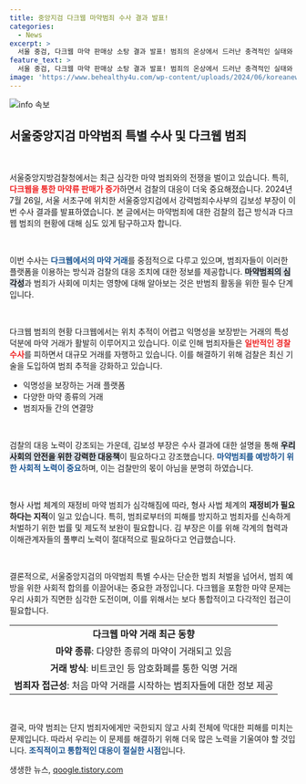 ```yaml
---
title: 중앙지검 다크웹 마약범죄 수사 결과 발표!
categories:
  - News
excerpt: >
  서울 중검, 다크웹 마약 판매상 소탕 결과 발표! 범죄의 온상에서 드러난 충격적인 실태와 경찰의 강력한 대응을 확인하세요!
feature_text: >
  서울 중검, 다크웹 마약 판매상 소탕 결과 발표! 범죄의 온상에서 드러난 충격적인 실태와 경찰의 강력한 대응을 확인하세요!
image: 'https://www.behealthy4u.com/wp-content/uploads/2024/06/koreanews.jpg'
---
```


<p><img src="https://www.behealthy4u.com/wp-content/uploads/2024/06/koreanews.jpg" alt="info 속보" /></p>

<h2 data-ke-size="size26">서울중앙지검 마약범죄 특별 수사 및 다크웹 범죄</h2>

<p data-ke-size="size16">&nbsp;</p>

<p>서울중앙지방검찰청에서는 최근 심각한 마약 범죄와의 전쟁을 벌이고 있습니다. 특히, <b><span style="color: #ee2323;">다크웹을 통한 마약류 판매가 증가</span></b>하면서 검찰의 대응이 더욱 중요해졌습니다. 2024년 7월 26일, 서울 서초구에 위치한 서울중앙지검에서 강력범죄수사부의 김보성 부장이 이번 수사 결과를 발표하였습니다. 본 글에서는 마약범죄에 대한 검찰의 접근 방식과 다크웹 범죄의 현황에 대해 심도 있게 탐구하고자 합니다.</p>

<p data-ke-size="size16">&nbsp;</p>

<p>이번 수사는 <b><span style="color: #1a5490;">다크웹에서의 마약 거래</span></b>를 중점적으로 다루고 있으며, 범죄자들이 이러한 플랫폼을 이용하는 방식과 검찰의 대응 조치에 대한 정보를 제공합니다. <b><span style="background-color: #21538527;">마약범죄의 심각성</span></b>과 범죄가 사회에 미치는 영향에 대해 알아보는 것은 반범죄 활동을 위한 필수 단계입니다.</p>

<p data-ke-size="size16">&nbsp;</p>

<p>다크웹 범죄의 현황
다크웹에서는 위치 추적이 어렵고 익명성을 보장받는 거래의 특성 덕분에 마약 거래가 활발히 이루어지고 있습니다. 이로 인해 범죄자들은 <b><span style="color: #ee2323;">일반적인 경찰 수사</span></b>를 피하면서 대규모 거래를 자행하고 있습니다. 이를 해결하기 위해 검찰은 최신 기술을 도입하여 범죄 추적을 강화하고 있습니다.</p>

<ul>
    <li>익명성을 보장하는 거래 플랫폼</li>
    <li>다양한 마약 종류의 거래</li>
    <li>범죄자들 간의 연결망</li>
</ul>

<p data-ke-size="size16">&nbsp;</p>

<p>검찰의 대응 노력이 강조되는 가운데, 김보성 부장은 수사 결과에 대한 설명을 통해 <b><span style="background-color: #21538527;">우리 사회의 안전을 위한 강력한 대응책</span></b>이 필요하다고 강조했습니다. <b><span style="color: #1a5490;">마약범죄를 예방하기 위한 사회적 노력이 중요</span></b>하며, 이는 검찰만의 몫이 아님을 분명히 하였습니다.</p>

<p data-ke-size="size16">&nbsp;</p>

<p>형사 사법 체계의 재정비
마약 범죄가 심각해짐에 따라, 형사 사법 체계의 <b><span style="ee2323;">재정비가 필요하다는 지적</span></b>이 일고 있습니다. 특히, 범죄로부터의 피해를 방지하고 범죄자를 신속하게 처벌하기 위한 법률 및 제도적 보완이 필요합니다. 김 부장은 이를 위해 각계의 협력과 이해관계자들의 풀뿌리 노력이 절대적으로 필요하다고 언급했습니다.</p>

<p data-ke-size="size16">&nbsp;</p>

<p>결론적으로, 서울중앙지검의 마약범죄 특별 수사는 단순한 범죄 처벌을 넘어서, 범죄 예방을 위한 사회적 합의를 이끌어내는 중요한 과정입니다. 다크웹을 포함한 마약 문제는 우리 사회가 직면한 심각한 도전이며, 이를 위해서는 보다 통합적이고 다각적인 접근이 필요합니다.</p>

<table style="border-collapse: collapse; width: 100%;">
    <tr>
        <td style="text-align: center; height: 17px;"><b>다크웹 마약 거래 최근 동향</b></td>
    </tr>
    <tr>
        <td style="text-align: center; height: 17px;"><b>마약 종류</b>: 다양한 종류의 마약이 거래되고 있음</td>
    </tr>
    <tr>
        <td style="text-align: center; height: 17px;"><b>거래 방식</b>: 비트코인 등 암호화폐를 통한 익명 거래</td>
    </tr>
    <tr>
        <td style="text-align: center; height: 17px;"><b>범죄자 접근성</b>: 처음 마약 거래를 시작하는 범죄자들에 대한 정보 제공</td>
    </tr>
</table>

<p data-ke-size="size16">&nbsp;</p>

<p>결국, 마약 범죄는 단지 범죄자에게만 국한되지 않고 사회 전체에 막대한 피해를 미치는 문제입니다. 따라서 우리는 이 문제를 해결하기 위해 더욱 많은 노력을 기울여야 할 것입니다. <b><span style="color: #1a5490;">조직적이고 통합적인 대응이 절실한 시점</span></b>입니다.</p>
생생한 뉴스, <a href="https://qoogle.tistory.com" rel="dofollow">qoogle.tistory.com</a>


